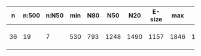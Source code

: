 n    |n:500  |n:N50  |min  |N80  |N50   |N20   |E-size  |max   |sum    |name
---  |---    |---    |---  |---  |---   |---   |---     |---   |---    |---
36   |19     |7      |530  |793  |1248  |1490  |1157    |1846  |19440  |output-63-unitigs.fa
